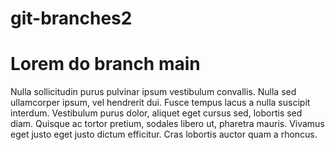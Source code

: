 # git-branches2

# Lorem do branch main
Nulla sollicitudin purus pulvinar ipsum vestibulum convallis. Nulla sed ullamcorper ipsum, vel hendrerit dui. Fusce tempus lacus a nulla suscipit interdum. Vestibulum purus dolor, aliquet eget cursus sed, lobortis sed diam. Quisque ac tortor pretium, sodales libero ut, pharetra mauris. Vivamus eget justo eget justo dictum efficitur. Cras lobortis auctor quam a rhoncus.